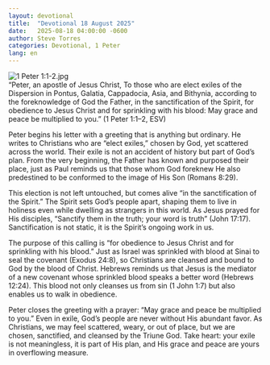 ```yaml
---
layout: devotional
title:  "Devotional 18 August 2025"
date:   2025-08-18 04:00:00 -0600
author: Steve Torres
categories: Devotional, 1 Peter
lang: en
---
```

<img src="https://sitemedia.esteeb.com/file/esteebcomsitemedia/devotional_images/1+Peter/1Pe-1_1-2.jpg?raw=true" alt="1 Peter 1:1-2.jpg" style="max-width: 100%; height: auto;">

<div class="scripture">
  “Peter, an apostle of Jesus Christ, To those who are elect exiles of the Dispersion in Pontus, Galatia, Cappadocia, Asia, and Bithynia, according to the foreknowledge of God the Father, in the sanctification of the Spirit, for obedience to Jesus Christ and for sprinkling with his blood: May grace and peace be multiplied to you.” (1 Peter 1:1–2, ESV)
</div>

Peter begins his letter with a greeting that is anything but ordinary. He writes to Christians who are “elect exiles,” chosen by God, yet scattered across the world. Their exile is not an accident of history but part of God’s plan. From the very beginning, the Father has known and purposed their place, just as Paul reminds us that those whom God foreknew He also predestined to be conformed to the image of His Son (Romans 8:29).

This election is not left untouched, but comes alive “in the sanctification of the Spirit.” The Spirit sets God’s people apart, shaping them to live in holiness even while dwelling as strangers in this world. As Jesus prayed for His disciples, “Sanctify them in the truth; your word is truth” (John 17:17). Sanctification is not static, it is the Spirit’s ongoing work in us.

The purpose of this calling is “for obedience to Jesus Christ and for sprinkling with his blood.” Just as Israel was sprinkled with blood at Sinai to seal the covenant (Exodus 24:8), so Christians are cleansed and bound to God by the blood of Christ. Hebrews reminds us that Jesus is the mediator of a new covenant whose sprinkled blood speaks a better word (Hebrews 12:24). This blood not only cleanses us from sin (1 John 1:7) but also enables us to walk in obedience.

Peter closes the greeting with a prayer: “May grace and peace be multiplied to you.” Even in exile, God’s people are never without His abundant favor. As Christians, we may feel scattered, weary, or out of place, but we are chosen, sanctified, and cleansed by the Triune God. Take heart: your exile is not meaningless, it is part of His plan, and His grace and peace are yours in overflowing measure.
